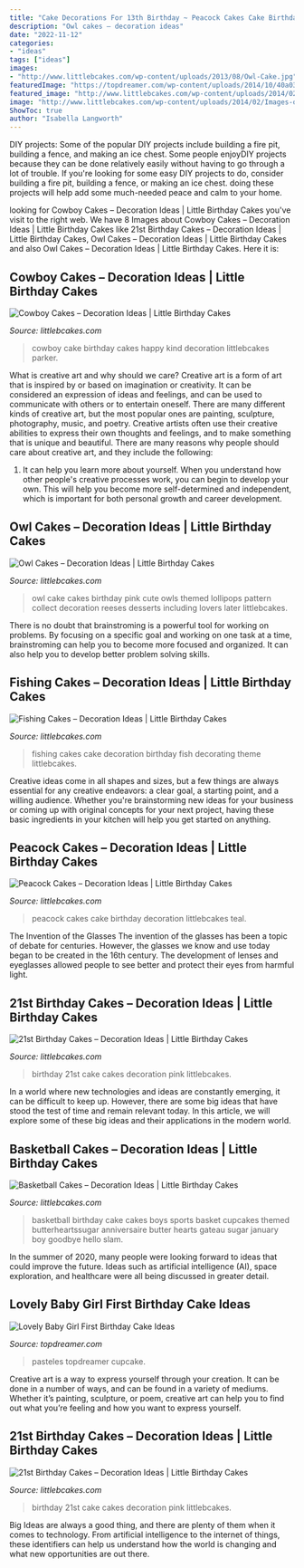 ```yaml
---
title: "Cake Decorations For 13th Birthday ~ Peacock Cakes Cake Birthday Decoration Littlebcakes Teal"
description: "Owl cakes – decoration ideas"
date: "2022-11-12"
categories:
- "ideas"
tags: ["ideas"]
images:
- "http://www.littlebcakes.com/wp-content/uploads/2013/08/Owl-Cake.jpg"
featuredImage: "https://topdreamer.com/wp-content/uploads/2014/10/40a03ec4b6068eac55bb8610d6c24f9c-682x1024.jpg"
featured_image: "http://www.littlebcakes.com/wp-content/uploads/2014/02/Images-of-21st-Birthday-Cakes-768x1024.jpg"
image: "http://www.littlebcakes.com/wp-content/uploads/2014/02/Images-of-21st-Birthday-Cakes-768x1024.jpg"
ShowToc: true
author: "Isabella Langworth"
---
```



DIY projects: Some of the popular DIY projects include building a fire pit, building a fence, and making an ice chest.
Some people enjoyDIY projects because they can be done relatively easily without having to go through a lot of trouble. If you're looking for some easy DIY projects to do, consider building a fire pit, building a fence, or making an ice chest. doing these projects will help add some much-needed peace and calm to your home.

	

		
looking for Cowboy Cakes – Decoration Ideas | Little Birthday Cakes you've visit to the right web. We have 8 Images about Cowboy Cakes – Decoration Ideas | Little Birthday Cakes like 21st Birthday Cakes – Decoration Ideas | Little Birthday Cakes, Owl Cakes – Decoration Ideas | Little Birthday Cakes and also Owl Cakes – Decoration Ideas | Little Birthday Cakes. Here it is:
		
    
## Cowboy Cakes – Decoration Ideas | Little Birthday Cakes

<img loading=lazy src="http://www.littlebcakes.com/wp-content/uploads/2014/02/Cowboy-Cake.jpg" onerror="this.onerror=null;this.src='https://tse1.mm.bing.net/th?id=OIP.xTADRv11sYCvkGf27jbytAHaJ4&amp;pid=15.1';" alt="Cowboy Cakes – Decoration Ideas | Little Birthday Cakes">

_Source: littlebcakes.com_

>cowboy cake birthday cakes happy kind decoration littlebcakes parker. 

	

What is creative art and why should we care?
Creative art is a form of art that is inspired by or based on imagination or creativity. It can be considered an expression of ideas and feelings, and can be used to communicate with others or to entertain oneself. There are many different kinds of creative art, but the most popular ones are painting, sculpture, photography, music, and poetry. Creative artists often use their creative abilities to express their own thoughts and feelings, and to make something that is unique and beautiful. There are many reasons why people should care about creative art, and they include the following: 
1) It can help you learn more about yourself. When you understand how other people's creative processes work, you can begin to develop your own. This will help you become more self-determined and independent, which is important for both personal growth and career development.

    
## Owl Cakes – Decoration Ideas | Little Birthday Cakes

<img loading=lazy src="http://www.littlebcakes.com/wp-content/uploads/2013/08/Owl-Cake.jpg" onerror="this.onerror=null;this.src='https://tse2.mm.bing.net/th?id=OIP.6IdV8pdrVxJzygIPgxPetwHaJ9&amp;pid=15.1';" alt="Owl Cakes – Decoration Ideas | Little Birthday Cakes">

_Source: littlebcakes.com_

>owl cake cakes birthday pink cute owls themed lollipops pattern collect decoration reeses desserts including lovers later littlebcakes. 

	

There is no doubt that brainstroming is a powerful tool for working on problems. By focusing on a specific goal and working on one task at a time, brainstroming can help you to become more focused and organized. It can also help you to develop better problem solving skills.

    
## Fishing Cakes – Decoration Ideas | Little Birthday Cakes

<img loading=lazy src="http://www.littlebcakes.com/wp-content/uploads/2014/01/Fishing-Cakes-Photos.jpg" onerror="this.onerror=null;this.src='https://tse2.mm.bing.net/th?id=OIP.LIbFpHHpXGlG9XmeWgunUgHaJ4&amp;pid=15.1';" alt="Fishing Cakes – Decoration Ideas | Little Birthday Cakes">

_Source: littlebcakes.com_

>fishing cakes cake decoration birthday fish decorating theme littlebcakes. 

	

Creative ideas come in all shapes and sizes, but a few things are always essential for any creative endeavors: a clear goal, a starting point, and a willing audience. Whether you're brainstorming new ideas for your business or coming up with original concepts for your next project, having these basic ingredients in your kitchen will help you get started on anything.

    
## Peacock Cakes – Decoration Ideas | Little Birthday Cakes

<img loading=lazy src="https://www.littlebcakes.com/wp-content/uploads/2014/02/Peacock-Cakes.jpg" onerror="this.onerror=null;this.src='https://tse4.mm.bing.net/th?id=OIP.Uk8217CwUjx22_pAEB6XRwHaJ4&amp;pid=15.1';" alt="Peacock Cakes – Decoration Ideas | Little Birthday Cakes">

_Source: littlebcakes.com_

>peacock cakes cake birthday decoration littlebcakes teal. 

	

The Invention of the Glasses
The invention of the glasses has been a topic of debate for centuries. However, the glasses we know and use today began to be created in the 16th century. The development of lenses and eyeglasses allowed people to see better and protect their eyes from harmful light.

    
## 21st Birthday Cakes – Decoration Ideas | Little Birthday Cakes

<img loading=lazy src="https://www.littlebcakes.com/wp-content/uploads/2014/02/Images-of-21st-Birthday-Cakes.jpg" onerror="this.onerror=null;this.src='https://tse3.mm.bing.net/th?id=OIP.7ceUCD8BGLXEkUFyYyEfdAHaJ4&amp;pid=15.1';" alt="21st Birthday Cakes – Decoration Ideas | Little Birthday Cakes">

_Source: littlebcakes.com_

>birthday 21st cake cakes decoration pink littlebcakes. 

	

In a world where new technologies and ideas are constantly emerging, it can be difficult to keep up. However, there are some big ideas that have stood the test of time and remain relevant today. In this article, we will explore some of these big ideas and their applications in the modern world.

    
## Basketball Cakes – Decoration Ideas | Little Birthday Cakes

<img loading=lazy src="https://www.littlebcakes.com/wp-content/uploads/2014/01/Basketball-Cakes-Pictures.jpg" onerror="this.onerror=null;this.src='https://tse1.mm.bing.net/th?id=OIP.dMlOi_CHHogNj1eXQZYniwHaKB&amp;pid=15.1';" alt="Basketball Cakes – Decoration Ideas | Little Birthday Cakes">

_Source: littlebcakes.com_

>basketball birthday cake cakes boys sports basket cupcakes themed butterheartssugar anniversaire butter hearts gateau sugar january boy goodbye hello slam. 

	

In the summer of 2020, many people were looking forward to ideas that could improve the future. Ideas such as artificial intelligence (AI), space exploration, and healthcare were all being discussed in greater detail. 

    
## Lovely Baby Girl First Birthday Cake Ideas

<img loading=lazy src="https://topdreamer.com/wp-content/uploads/2014/10/40a03ec4b6068eac55bb8610d6c24f9c-682x1024.jpg" onerror="this.onerror=null;this.src='https://tse4.mm.bing.net/th?id=OIP.1VNR4hBNTWo5jjjVluF8KgHaLH&amp;pid=15.1';" alt="Lovely Baby Girl First Birthday Cake Ideas">

_Source: topdreamer.com_

>pasteles topdreamer cupcake. 

	

Creative art is a way to express yourself through your creation. It can be done in a number of ways, and can be found in a variety of mediums. Whether it’s painting, sculpture, or poem, creative art can help you to find out what you’re feeling and how you want to express yourself.

    
## 21st Birthday Cakes – Decoration Ideas | Little Birthday Cakes

<img loading=lazy src="http://www.littlebcakes.com/wp-content/uploads/2014/02/Images-of-21st-Birthday-Cakes-768x1024.jpg" onerror="this.onerror=null;this.src='https://tse1.mm.bing.net/th?id=OIP.JcL9Uv2HdGwtqFyssu1glgHaJ4&amp;pid=15.1';" alt="21st Birthday Cakes – Decoration Ideas | Little Birthday Cakes">

_Source: littlebcakes.com_

>birthday 21st cake cakes decoration pink littlebcakes. 

	

Big Ideas are always a good thing, and there are plenty of them when it comes to technology. From artificial intelligence to the internet of things, these identifiers can help us understand how the world is changing and what new opportunities are out there.

